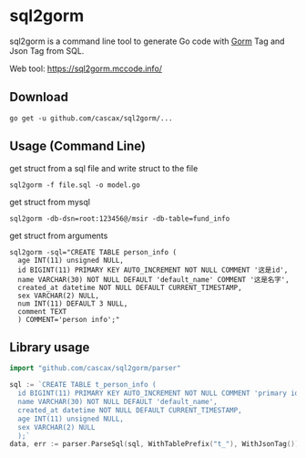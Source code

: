 # sql2gorm

sql2gorm is a command line tool to generate Go code with [Gorm](https://gorm.io/) Tag and Json Tag from SQL.

Web tool: https://sql2gorm.mccode.info/

## Download

```
go get -u github.com/cascax/sql2gorm/...
```

## Usage (Command Line)

get struct from a sql file and write struct to the file

```
sql2gorm -f file.sql -o model.go
```

get struct from mysql

```
sql2gorm -db-dsn=root:123456@/msir -db-table=fund_info
```

get struct from arguments

```
sql2gorm -sql="CREATE TABLE person_info (
  age INT(11) unsigned NULL,
  id BIGINT(11) PRIMARY KEY AUTO_INCREMENT NOT NULL COMMENT '这是id',
  name VARCHAR(30) NOT NULL DEFAULT 'default_name' COMMENT '这是名字',
  created_at datetime NOT NULL DEFAULT CURRENT_TIMESTAMP,
  sex VARCHAR(2) NULL,
  num INT(11) DEFAULT 3 NULL,
  comment TEXT
  ) COMMENT='person info';"
```

## Library usage

```go
import "github.com/cascax/sql2gorm/parser"

sql := `CREATE TABLE t_person_info (
  id BIGINT(11) PRIMARY KEY AUTO_INCREMENT NOT NULL COMMENT 'primary id',
  name VARCHAR(30) NOT NULL DEFAULT 'default_name',
  created_at datetime NOT NULL DEFAULT CURRENT_TIMESTAMP,
  age INT(11) unsigned NULL,
  sex VARCHAR(2) NULL
  );`
data, err := parser.ParseSql(sql, WithTablePrefix("t_"), WithJsonTag())
```
